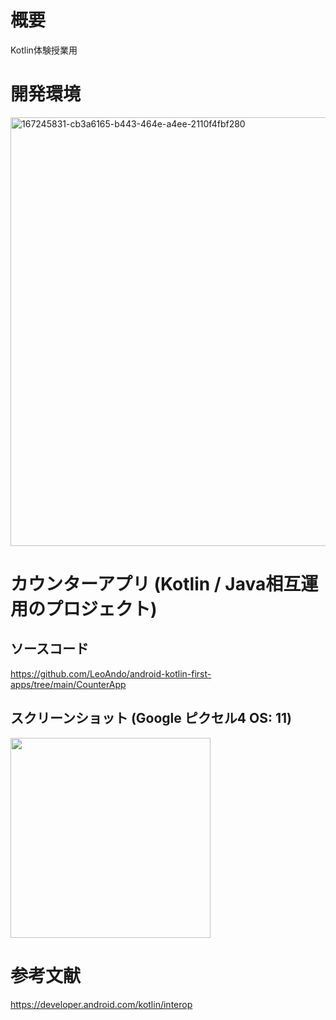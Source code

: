 # 概要
Kotlin体験授業用

# 開発環境
<img width="686" alt="167245831-cb3a6165-b443-464e-a4ee-2110f4fbf280" src="https://user-images.githubusercontent.com/16476224/167291320-712a3141-a861-4127-a6ad-16ab9d3a2fc5.png">


# カウンターアプリ (Kotlin / Java相互運用のプロジェクト)

## ソースコード
https://github.com/LeoAndo/android-kotlin-first-apps/tree/main/CounterApp<br>

## スクリーンショット (Google ピクセル4 OS: 11)
<img src="https://user-images.githubusercontent.com/16476224/167291323-af6fa8ed-6b65-485c-80da-971f1c9a2b05.gif" width=320 />

# 参考文献
https://developer.android.com/kotlin/interop<br>
